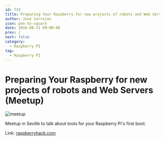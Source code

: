 ```yaml
---
id: 733
title: Preparing Your Raspberry for new projects of robots and Web Servers (Meetup)
author: Jose Cerrejon
icon: pen-to-square
date: 2016-08-31 09:00:00
prev: /
next: false
category:
  - Raspberry PI
tag:
  - Raspberry PI
---
```


# Preparing Your Raspberry for new projects of robots and Web Servers (Meetup)

![meetup](/images/2016/03/meetup.png)

Meetup in Seville to talk about tools for your Raspberry Pi's first boot.

Link: [raspberryhack.com](http://raspberryhack.com/meetup/preparando-tu-raspberry-para-nuevos-proyectos-de-robots-y-servidores-web)